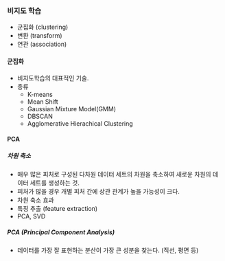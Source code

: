 ### 비지도 학습
* 군집화 (clustering)
* 변환 (transform)
* 연관 (association)

#### 군집화
* 비지도학습의 대표적인 기술.
* 종류
    * K-means
    * Mean Shift
    * Gaussian Mixture Model(GMM)
    * DBSCAN
    * Agglomerative Hierachical Clustering

#### PCA
##### 차원 축소
* 매우 많은 피처로 구성된 다차원 데이터 세트의 차원을 축소하여 새로운 차원의 데이터 세트를 생성하는 것.
* 피처가 많을 경우 개별 피처 간에 상관 관계가 높을 가능성이 크다.
* 차원 축소 효과
* 특징 추출 (feature extraction)
* PCA, SVD
##### PCA (Principal Component Analysis)
* 데이터를 가장 잘 표현하는 분산이 가장 큰 성분을 찾는다. (직선, 평면 등)
